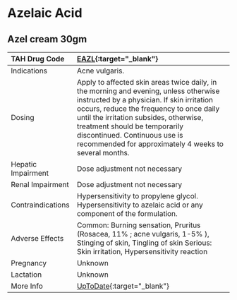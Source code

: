 # Azelaic Acid

## Azel cream 30gm

| TAH Drug Code      | [EAZL](https://www.tahsda.org.tw/drugs/hissearch.php?drug_code=EAZL){:target="_blank"}                                                                                                                                                                                                                                                             |
|:-------------------|:---------------------------------------------------------------------------------------------------------------------------------------------------------------------------------------------------------------------------------------------------------------------------------------------------------------------------------------------------|
| Indications        | Acne vulgaris.                                                                                                                                                                                                                                                                                                                                     |
| Dosing             | Apply to affected skin areas twice daily, in the morning and evening, unless otherwise instructed by a physician. If skin irritation occurs, reduce the frequency to once daily until the irritation subsides, otherwise, treatment should be temporarily discontinued. Continuous use is recommended for approximately 4 weeks to several months. |
| Hepatic Impairment | Dose adjustment not necessary                                                                                                                                                                                                                                                                                                                      |
| Renal Impairment   | Dose adjustment not necessary                                                                                                                                                                                                                                                                                                                      |
| Contraindications  | Hypersensitivity to propylene glycol. Hypersensitivity to azelaic acid or any component of the formulation.                                                                                                                                                                                                                                        |
| Adverse Effects    | Common: Burning sensation, Pruritus (Rosacea, 11% ; acne vulgaris, 1-5% ), Stinging of skin, Tingling of skin Serious: Skin irritation, Hypersensitivity reaction                                                                                                                                                                                  |
| Pregnancy          | Unknown                                                                                                                                                                                                                                                                                                                                            |
| Lactation          | Unknown                                                                                                                                                                                                                                                                                                                                            |
| More Info          | [UpToDate](https://www.uptodate.com/contents/azelaic-acid-drug-information){:target="_blank"}                                                                                                                                                                                                                                                      |

